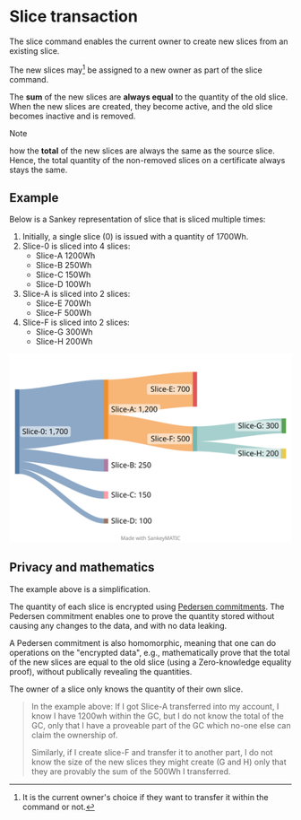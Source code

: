 
# Slice transaction

The slice command enables the current owner to create new slices from an existing slice.

The new slices may[^may] be assigned to a new owner as part of the slice command.

[^may]: It is the current owner's choice if they want to transfer it within the command or not.

The **sum** of the new slices are **always equal** to the quantity of the old slice.
When the new slices are created, they become active, and the old slice becomes inactive and is removed.

> [!NOTE]
> how the **total** of the new slices are always the same as the source slice. Hence, the total quantity of the non-removed slices on a certificate always stays the same.

## Example

Below is a Sankey representation of slice that is sliced multiple times:
1. Initially, a single slice (0) is issued with a quantity of 1700Wh.
2. Slice-0 is sliced into 4 slices:
   - Slice-A 1200Wh
   - Slice-B 250Wh
   - Slice-C 150Wh
   - Slice-D 100Wh
3. Slice-A is sliced into 2 slices:
   - Slice-E 700Wh
   - Slice-F 500Wh
4. Slice-F is sliced into 2 slices:
   - Slice-G 300Wh
   - Slice-H 200Wh

![Sankey diagram of GC Slices](slice_sankey.svg)
<!-- https://sankeymatic.com/build/
Slice-0 [1200] Slice-A

Slice-A [700] Slice-E
Slice-A [500] Slice-F

Slice-F [300] Slice-G
Slice-F [200] Slice-H

Slice-0 [250] Slice-B
Slice-0 [150] Slice-C
Slice-0 [100] Slice-D
-->

## Privacy and mathematics

The example above is a simplification.

The quantity of each slice is encrypted using [Pedersen commitments](../../pedersen-commitments.md).
The Pedersen commitment enables one to prove the quantity stored without causing any changes to the data, and with no data leaking.

A Pedersen commitment is also homomorphic, meaning that one can do operations on the "encrypted data",
e.g., mathematically prove that the total of the new slices are equal to the old slice (using a Zero-knowledge equality proof),
without publically revealing the quantities.

The owner of a slice only knows the quantity of their own slice.

> In the example above:
> If I got Slice-A transferred into my account,
> I know I have 1200wh within the GC, but I do not know the total of the GC, only that I have a proveable part of the GC which no-one else can claim the ownership of.
>
> Similarly, if I create slice-F and transfer it to another part,
> I do not know the size of the new slices they might create (G and H) only that they are provably the sum of the 500Wh I transferred.
